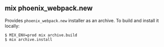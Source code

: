 ## mix phoenix_webpack.new

Provides `phoenix_webpack.new` installer as an archive. To build and install it locally:

    $ MIX_ENV=prod mix archive.build
    $ mix archive.install
